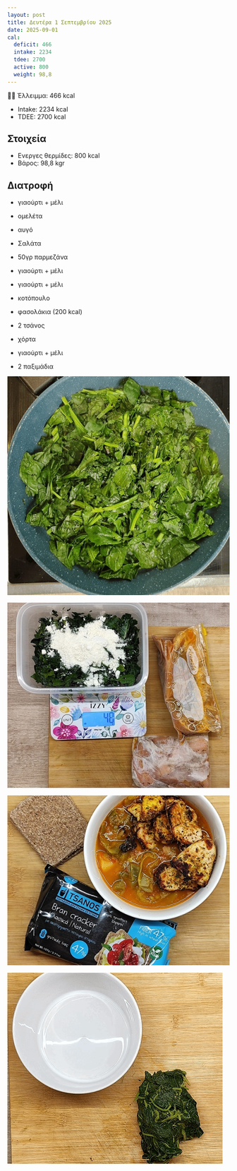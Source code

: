```yaml
---
layout: post
title: Δευτέρα 1 Σεπτεμβρίου 2025
date: 2025-09-01
cal:
  deficit: 466
  intake: 2234
  tdee: 2700
  active: 800
  weight: 98,8
---
```


💪🏻 Έλλειμμα: <span class="green">466 kcal</span>

- Intake: 2234 kcal
- TDEE: 2700 kcal

## Στοιχεία

- Ενεργες θερμίδες: 800 kcal
- Βάρος: 98,8 kgr

## Διατροφή

- γιαούρτι + μέλι
- ομελέτα
- αυγό

- Σαλάτα
- 50γρ παρμεζάνα

- γιαούρτι + μέλι
- γιαούρτι + μέλι

- κοτόπουλο
- φασολάκια (200 kcal)
- 2 τσάνος
- χόρτα

- γιαούρτι + μέλι
- 2 παξιμάδια



![pic](/pics/2025-09-01/omelet.gif)<br>

![pic](/pics/2025-09-01/1.jpg)<br>

![pic](/pics/2025-09-01/2.jpg)<br>

![pic](/pics/2025-09-01/greens.gif)<br>
